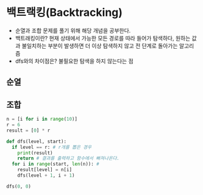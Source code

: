 # 백트랙킹(Backtracking)
- 순열과 조합 문제를 풀기 위해 해당 개념을 공부한다. 
- 백트래킹이란? 현재 상태에서 가능한 모든 경로를 따라 들어가 탐색하다, 원하는 값과 불일치하는 부분이 발생하면 더 이상 탐색하지 않고 전 단계로 돌아가는 알고리즘
- dfs와의 차이점은? 불필요한 탐색을 하지 않는다는 점

## 순열

## 조합
```python
n = [i for i in range(10)]
r = 6
result = [0] * r

def dfs(level, start):
  if level == r: # r개를 뽑은 경우
    print(result)
    return # 결과를 출력하고 함수에서 빠져나온다.
  for i in range(start, len(n)): # 
    result[level] = n[i]
    dfs(level + 1, i + 1)

dfs(0, 0)
```